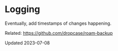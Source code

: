 # Logging

Eventually, add timestamps of changes happening.

Related: https://github.com/dropcase/roam-backup

Updated 2023-07-08
